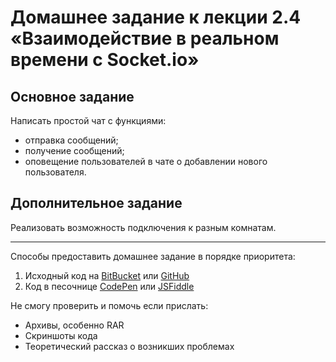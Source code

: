# Домашнее задание к лекции 2.4 «Взаимодействие в реальном времени с Socket.io»

## Основное задание
Написать простой чат с функциями:

* отправка сообщений;
* получение сообщений;
* оповещение пользователей в чате о добавлении нового пользователя.

## Дополнительное задание
Реализовать возможность подключения к разным комнатам.

---
Способы предоставить домашнее задание в порядке приоритета:

1. Исходный код на [BitBucket](https://bitbucket.org/) или [GitHub](https://github.com/)
2. Код в песочнице [CodePen](http://codepen.io/) или [JSFiddle](https://jsfiddle.net/)

Не смогу проверить и помочь если прислать:

* Архивы, особенно RAR
* Скриншоты кода
* Теоретический рассказ о возникших проблемах